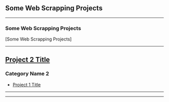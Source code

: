 ## Some Web Scrapping Projects

---

### Some Web Scrapping Projects

[Some Web Scrapping Projects]


---
[Project 2 Title](/pdf/sample_presentation.pdf)
---

### Category Name 2

- [Project 1 Title](http://example.com/)
---
---

